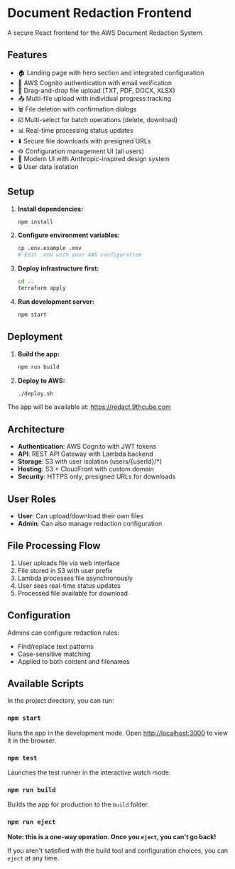 # Document Redaction Frontend

A secure React frontend for the AWS Document Redaction System.

## Features

- 🏠 Landing page with hero section and integrated configuration
- 🔐 AWS Cognito authentication with email verification
- 📁 Drag-and-drop file upload (TXT, PDF, DOCX, XLSX)
- 📤 Multi-file upload with individual progress tracking
- 🗑️ File deletion with confirmation dialogs
- ☑️ Multi-select for batch operations (delete, download)
- 📊 Real-time processing status updates
- ⬇️ Secure file downloads with presigned URLs
- ⚙️ Configuration management UI (all users)
- 🎨 Modern UI with Anthropic-inspired design system
- 🔒 User data isolation

## Setup

1. **Install dependencies:**
   ```bash
   npm install
   ```

2. **Configure environment variables:**
   ```bash
   cp .env.example .env
   # Edit .env with your AWS configuration
   ```

3. **Deploy infrastructure first:**
   ```bash
   cd ..
   terraform apply
   ```

4. **Run development server:**
   ```bash
   npm start
   ```

## Deployment

1. **Build the app:**
   ```bash
   npm run build
   ```

2. **Deploy to AWS:**
   ```bash
   ./deploy.sh
   ```

The app will be available at: https://redact.9thcube.com

## Architecture

- **Authentication**: AWS Cognito with JWT tokens
- **API**: REST API Gateway with Lambda backend
- **Storage**: S3 with user isolation (users/{userId}/*)
- **Hosting**: S3 + CloudFront with custom domain
- **Security**: HTTPS only, presigned URLs for downloads

## User Roles

- **User**: Can upload/download their own files
- **Admin**: Can also manage redaction configuration

## File Processing Flow

1. User uploads file via web interface
2. File stored in S3 with user prefix
3. Lambda processes file asynchronously
4. User sees real-time status updates
5. Processed file available for download

## Configuration

Admins can configure redaction rules:
- Find/replace text patterns
- Case-sensitive matching
- Applied to both content and filenames

## Available Scripts

In the project directory, you can run:

### `npm start`

Runs the app in the development mode.
Open [http://localhost:3000](http://localhost:3000) to view it in the browser.

### `npm test`

Launches the test runner in the interactive watch mode.

### `npm run build`

Builds the app for production to the `build` folder.

### `npm run eject`

**Note: this is a one-way operation. Once you `eject`, you can't go back!**

If you aren't satisfied with the build tool and configuration choices, you can `eject` at any time.